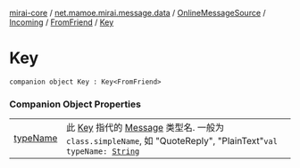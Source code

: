 [mirai-core](../../../../../index.md) / [net.mamoe.mirai.message.data](../../../../index.md) / [OnlineMessageSource](../../../index.md) / [Incoming](../../index.md) / [FromFriend](../index.md) / [Key](./index.md)

# Key

`companion object Key : Key<FromFriend>`

### Companion Object Properties
|||
|:----------------------------------------------------------------------------------------|:---------------------------------------------------------------------------------------------------------------------------------------------------------------------------------------------------------|
| [typeName](type-name.md) | 此 [Key](../../../../-message/-key/index.md) 指代的 [Message](../../../../-message/index.md) 类型名. 一般为 `class.simpleName`, 如 "QuoteReply", "PlainText"`val typeName: `[`String`](https://kotlinlang.org/api/latest/jvm/stdlib/kotlin/-string/index.html) |

